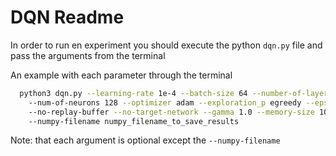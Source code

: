
# DQN Readme




In order to run en experiment you should execute the python `dqn.py` file and pass the arguments from the terminal

An example with each parameter through the terminal
```bash
  python3 dqn.py --learning-rate 1e-4 --batch-size 64 --number-of-layers 3
    --num-of-neurons 128 --optimizer adam --exploration_p egreedy --epsilon 0.1
    --no-replay-buffer --no-target-network --gamma 1.0 --memory-size 10e4
    --numpy-filename numpy_filename_to_save_results

```
Note: that each argument is optional except the `--numpy-filename`


